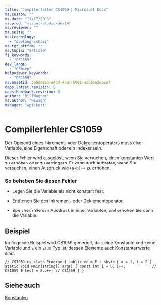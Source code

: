 ```yaml
---
title: "Compilerfehler CS1059 | Microsoft Docs"
ms.custom: ""
ms.date: "11/17/2016"
ms.prod: "visual-studio-dev14"
ms.reviewer: ""
ms.suite: ""
ms.technology: 
  - "devlang-csharp"
ms.tgt_pltfrm: ""
ms.topic: "article"
f1_keywords: 
  - "CS1059"
dev_langs: 
  - "CSharp"
helpviewer_keywords: 
  - "CS1059"
ms.assetid: 3ebd02ab-e40d-4aad-b901-a0cb6e2eace7
caps.latest.revision: 8
caps.handback.revision: 8
author: "BillWagner"
ms.author: "wiwagn"
manager: "wpickett"
---
```

# Compilerfehler CS1059
Der Operand eines Inkrement\- oder Dekrementoperators muss eine Variable, eine Eigenschaft oder ein Indexer sein.  
  
 Dieser Fehler wird ausgelöst, wenn Sie versuchen, einen konstanten Wert zu erhöhen oder zu verringern. Er kann auch auftreten, wenn Sie versuchen, einen Ausdruck wie `(a+b)++` zu erhöhen.  
  
### So beheben Sie diesen Fehler  
  
-   Legen Sie die Variable als nicht konstant fest.  
  
-   Entfernen Sie den Inkrement\- oder Dekrementoperator.  
  
-   Speichern Sie den Ausdruck in einer Variablen, und erhöhen Sie dann die Variable.  
  
## Beispiel  
 Im folgende Beispiel wird CS1059 generiert, da `i` eine Konstante und keine Variable und `E` ein `Enum`\-Typ ist, dessen Elemente auch Konstantenwerte sind.  
  
```  
// CS1059.cs class Program { public enum E : sbyte { a = 1, b = 2 } static void Main(string[] args) { const int i = 0; i++;            // CS1059 E test = E.a++; // CS1059 } }  
```  
  
## Siehe auch  
 [Konstanten](../../csharp/programming-guide/classes-and-structs/constants.md)